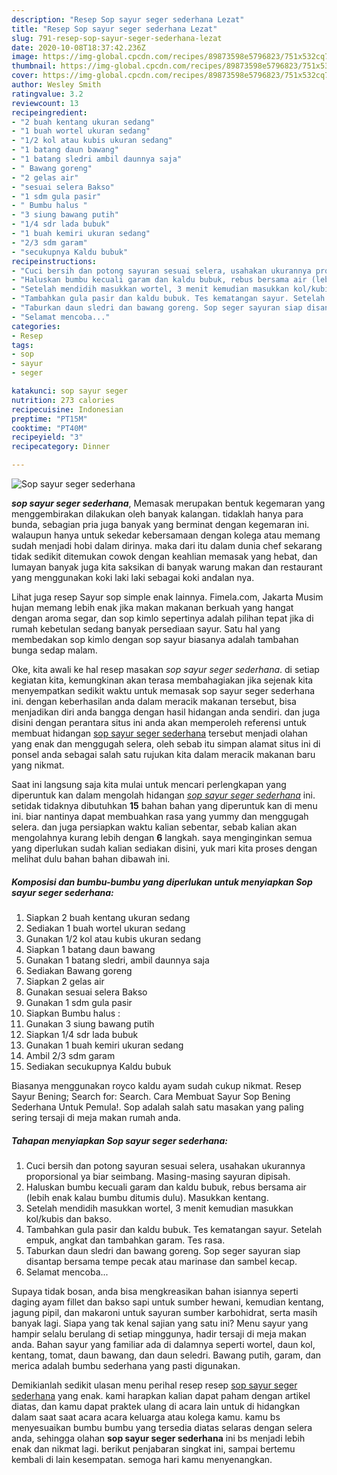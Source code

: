 ```yaml
---
description: "Resep Sop sayur seger sederhana Lezat"
title: "Resep Sop sayur seger sederhana Lezat"
slug: 791-resep-sop-sayur-seger-sederhana-lezat
date: 2020-10-08T18:37:42.236Z
image: https://img-global.cpcdn.com/recipes/89873598e5796823/751x532cq70/sop-sayur-seger-sederhana-foto-resep-utama.jpg
thumbnail: https://img-global.cpcdn.com/recipes/89873598e5796823/751x532cq70/sop-sayur-seger-sederhana-foto-resep-utama.jpg
cover: https://img-global.cpcdn.com/recipes/89873598e5796823/751x532cq70/sop-sayur-seger-sederhana-foto-resep-utama.jpg
author: Wesley Smith
ratingvalue: 3.2
reviewcount: 13
recipeingredient:
- "2 buah kentang ukuran sedang"
- "1 buah wortel ukuran sedang"
- "1/2 kol atau kubis ukuran sedang"
- "1 batang daun bawang"
- "1 batang sledri ambil daunnya saja"
- " Bawang goreng"
- "2 gelas air"
- "sesuai selera Bakso"
- "1 sdm gula pasir"
- " Bumbu halus "
- "3 siung bawang putih"
- "1/4 sdr lada bubuk"
- "1 buah kemiri ukuran sedang"
- "2/3 sdm garam"
- "secukupnya Kaldu bubuk"
recipeinstructions:
- "Cuci bersih dan potong sayuran sesuai selera, usahakan ukurannya proporsional ya biar seimbang. Masing-masing sayuran dipisah."
- "Haluskan bumbu kecuali garam dan kaldu bubuk, rebus bersama air (lebih enak kalau bumbu ditumis dulu). Masukkan kentang."
- "Setelah mendidih masukkan wortel, 3 menit kemudian masukkan kol/kubis dan bakso."
- "Tambahkan gula pasir dan kaldu bubuk. Tes kematangan sayur. Setelah empuk, angkat dan tambahkan garam. Tes rasa."
- "Taburkan daun sledri dan bawang goreng. Sop seger sayuran siap disantap bersama tempe pecak atau marinase dan sambel kecap."
- "Selamat mencoba..."
categories:
- Resep
tags:
- sop
- sayur
- seger

katakunci: sop sayur seger 
nutrition: 273 calories
recipecuisine: Indonesian
preptime: "PT15M"
cooktime: "PT40M"
recipeyield: "3"
recipecategory: Dinner

---
```



![Sop sayur seger sederhana](https://img-global.cpcdn.com/recipes/89873598e5796823/751x532cq70/sop-sayur-seger-sederhana-foto-resep-utama.jpg)

<b><i>sop sayur seger sederhana</i></b>, Memasak merupakan bentuk kegemaran yang menggembirakan dilakukan oleh banyak kalangan. tidaklah hanya para bunda, sebagian pria juga banyak yang berminat dengan kegemaran ini. walaupun hanya untuk sekedar kebersamaan dengan kolega atau memang sudah menjadi hobi dalam dirinya. maka dari itu dalam dunia chef sekarang tidak sedikit ditemukan cowok dengan keahlian memasak yang hebat, dan lumayan banyak juga kita saksikan di banyak warung makan dan restaurant yang menggunakan koki laki laki sebagai koki andalan nya.

Lihat juga resep Sayur sop simple enak lainnya. Fimela.com, Jakarta Musim hujan memang lebih enak jika makan makanan berkuah yang hangat dengan aroma segar, dan sop kimlo sepertinya adalah pilihan tepat jika di rumah kebetulan sedang banyak persediaan sayur. Satu hal yang membedakan sop kimlo dengan sop sayur biasanya adalah tambahan bunga sedap malam.

Oke, kita awali ke hal resep masakan <i>sop sayur seger sederhana</i>. di setiap kegiatan kita, kemungkinan akan terasa membahagiakan jika sejenak kita menyempatkan sedikit waktu untuk memasak sop sayur seger sederhana ini. dengan keberhasilan anda dalam meracik makanan tersebut, bisa menjadikan diri anda bangga dengan hasil hidangan anda sendiri. dan juga disini dengan perantara situs ini anda akan memperoleh referensi untuk membuat hidangan <u>sop sayur seger sederhana</u> tersebut menjadi olahan yang enak dan menggugah selera, oleh sebab itu simpan alamat situs ini di ponsel anda sebagai salah satu rujukan kita dalam meracik makanan baru yang nikmat.


Saat ini langsung saja kita mulai untuk mencari perlengkapan yang diperuntuk kan dalam mengolah hidangan <u><i>sop sayur seger sederhana</i></u> ini. setidak tidaknya dibutuhkan <b>15</b> bahan bahan yang diperuntuk kan di menu ini. biar nantinya dapat membuahkan rasa yang yummy dan menggugah selera. dan juga persiapkan waktu kalian sebentar, sebab kalian akan mengolahnya kurang lebih dengan <b>6</b> langkah. saya menginginkan semua yang diperlukan sudah kalian sediakan disini, yuk mari kita proses dengan melihat dulu bahan bahan dibawah ini.

<!--inarticleads1-->

##### Komposisi dan bumbu-bumbu yang diperlukan untuk menyiapkan Sop sayur seger sederhana:

1. Siapkan 2 buah kentang ukuran sedang
1. Sediakan 1 buah wortel ukuran sedang
1. Gunakan 1/2 kol atau kubis ukuran sedang
1. Siapkan 1 batang daun bawang
1. Gunakan 1 batang sledri, ambil daunnya saja
1. Sediakan  Bawang goreng
1. Siapkan 2 gelas air
1. Gunakan sesuai selera Bakso
1. Gunakan 1 sdm gula pasir
1. Siapkan  Bumbu halus :
1. Gunakan 3 siung bawang putih
1. Siapkan 1/4 sdr lada bubuk
1. Gunakan 1 buah kemiri ukuran sedang
1. Ambil 2/3 sdm garam
1. Sediakan secukupnya Kaldu bubuk


Biasanya menggunakan royco kaldu ayam sudah cukup nikmat. Resep Sayur Bening; Search for: Search. Cara Membuat Sayur Sop Bening Sederhana Untuk Pemula!. Sop adalah salah satu masakan yang paling sering tersaji di meja makan rumah anda. 

<!--inarticleads2-->

##### Tahapan menyiapkan Sop sayur seger sederhana:

1. Cuci bersih dan potong sayuran sesuai selera, usahakan ukurannya proporsional ya biar seimbang. Masing-masing sayuran dipisah.
1. Haluskan bumbu kecuali garam dan kaldu bubuk, rebus bersama air (lebih enak kalau bumbu ditumis dulu). Masukkan kentang.
1. Setelah mendidih masukkan wortel, 3 menit kemudian masukkan kol/kubis dan bakso.
1. Tambahkan gula pasir dan kaldu bubuk. Tes kematangan sayur. Setelah empuk, angkat dan tambahkan garam. Tes rasa.
1. Taburkan daun sledri dan bawang goreng. Sop seger sayuran siap disantap bersama tempe pecak atau marinase dan sambel kecap.
1. Selamat mencoba...


Supaya tidak bosan, anda bisa mengkreasikan bahan isiannya seperti daging ayam fillet dan bakso sapi untuk sumber hewani, kemudian kentang, jagung pipil, dan makaroni untuk sayuran sumber karbohidrat, serta masih banyak lagi. Siapa yang tak kenal sajian yang satu ini? Menu sayur yang hampir selalu berulang di setiap minggunya, hadir tersaji di meja makan anda. Bahan sayur yang familiar ada di dalamnya seperti wortel, daun kol, kentang, tomat, daun bawang, dan daun seledri. Bawang putih, garam, dan merica adalah bumbu sederhana yang pasti digunakan. 

Demikianlah sedikit ulasan menu perihal resep resep <u>sop sayur seger sederhana</u> yang enak. kami harapkan kalian dapat paham dengan artikel diatas, dan kamu dapat praktek ulang di acara lain untuk di hidangkan dalam saat saat acara acara keluarga atau kolega kamu. kamu bs menyesuaikan bumbu bumbu yang tersedia diatas selaras dengan selera anda, sehingga olahan <b>sop sayur seger sederhana</b> ini bs menjadi lebih enak dan nikmat lagi. berikut penjabaran singkat ini, sampai bertemu kembali di lain kesempatan. semoga hari kamu menyenangkan.
